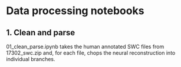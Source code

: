 # Data processing notebooks

## 1. Clean and parse

01_clean_parse.ipynb takes the human annotated SWC files from 17302_swc.zip and, for each file, chops the neural reconstruction into individual branches.
